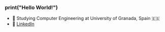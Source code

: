 ### print("Hello World!") 

- 🔭 Studying Computer Engineering at University of Granada, Spain 🇪🇸
- 💬 [LinkedIn](https://www.linkedin.com/in/fernando-cuesta)
